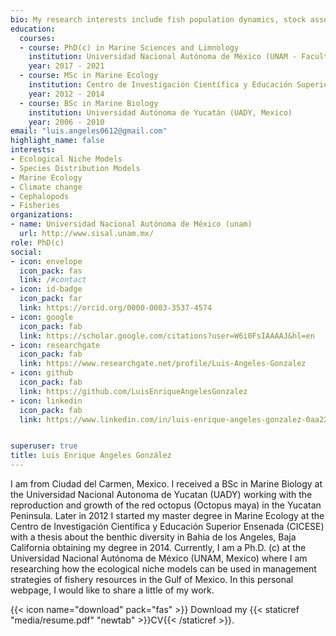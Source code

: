 ```yaml
---
bio: My research interests include fish population dynamics, stock assessment, fishery bioeconomics, spatio-temporal distribution modeling, and development of R packages.
education:
  courses:
  - course: PhD(c) in Marine Sciences and Limnology
    institution: Universidad Nacional Autónoma de México (UNAM - Facultad de Ciencias, Mexico)
    year: 2017 - 2021
  - course: MSc in Marine Ecology
    institution: Centro de Investigación Científica y Educación Superior Ensenada (CICESE, Mexico)
    year: 2012 - 2014
  - course: BSc in Marine Biology 
    institution: Universidad Autónoma de Yucatán (UADY, Mexico)
    year: 2006 - 2010
email: "luis.angeles0612@gmail.com"
highlight_name: false
interests:
- Ecological Niche Models
- Species Distribution Models
- Marine Ecology
- Climate change 
- Cephalopods
- Fisheries
organizations:
- name: Universidad Nacional Autónoma de México (unam)
  url: http://www.sisal.unam.mx/
role: PhD(c) 
social:
- icon: envelope
  icon_pack: fas
  link: /#contact
- icon: id-badge
  icon_pack: far
  link: https://orcid.org/0000-0003-3537-4574
- icon: google
  icon_pack: fab
  link: https://scholar.google.com/citations?user=W6i0FsIAAAAJ&hl=en
- icon: researchgate
  icon_pack: fab
  link: https://www.researchgate.net/profile/Luis-Angeles-Gonzalez
- icon: github
  icon_pack: fab
  link: https://github.com/LuisEnriqueAngelesGonzalez
- icon: linkedin
  icon_pack: fab
  link: https://www.linkedin.com/in/luis-enrique-angeles-gonzalez-0aa2211b6/?originalSubdomain=mx


superuser: true
title: Luis Enrique Ángeles González
---
```


I am from Ciudad del Carmen, Mexico. I received a BSc in Marine Biology at the Universidad Nacional Autonoma de Yucatan (UADY) working with the reproduction and growth of the red octopus (Octopus maya) in the Yucatan Peninsula. Later in 2012 I started my master degree in Marine Ecology at the Centro de Investigación Científica y Educación Superior Ensenada (CICESE) with a thesis about the benthic diversity in Bahia de los Angeles, Baja California obtaining my degree in 2014. Currently, I am a Ph.D. (c) at the Universidad Nacional Autónoma de México (UNAM, Mexico) where I am researching how the ecological niche models can be used in management strategies of fishery resources in the Gulf of Mexico. In this personal webpage, I would like to share a little of my work.

{{< icon name="download" pack="fas" >}} Download my {{< staticref "media/resume.pdf" "newtab" >}}CV{{< /staticref >}}.
